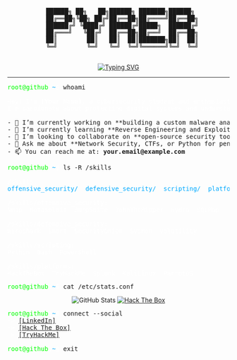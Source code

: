 <div align="center">
  <pre>
  ██████╗ ██╗   ██╗██████╗ ███████╗██████╗ 
  ██╔══██╗╚██╗ ██╔╝██╔══██╗██╔════╝██╔══██╗
  ██████╔╝ ╚████╔╝ ██████╔╝█████╗  ██████╔╝
  ██╔═══╝   ╚██╔╝  ██╔══██╗██╔══╝  ██╔══██╗
  ██║        ██║   ██║  ██║███████╗██║  ██║
  ╚═╝        ╚═╝   ╚═╝  ╚═╝╚══════╝╚═╝  ╚═╝
  </pre>
</div>

<p align="center">
  <a href="https://git.io/typing-svg"><img src="https://readme-typing-svg.demolab.com?font=Fira+Code&weight=700&size=25&pause=1000&color=00FF00&center=true&vCenter=true&width=500&lines=Ethical+Hacker;Security+Researcher;Red+Teamer;Digital+Forensics+Enthusiast" alt="Typing SVG" /></a>
</p>

---

<pre>
<span style="color: #00ff00;">root@github</span><span style="color: white;">:</span><span style="color: #00a9ff;">~</span><span style="color: white;">$</span> whoami

<span style="color: white;">Hey! I'm <strong>[Your Name]</strong>, a cybersecurity student and enthusiast.
I'm passionate about protecting digital systems and understanding the art of ethical hacking.</span>

- 🔭 I’m currently working on **building a custom malware analysis sandbox**.
- 🌱 I’m currently learning **Reverse Engineering and Exploit Development**.
- 👯 I’m looking to collaborate on **open-source security tools**.
- 💬 Ask me about **Network Security, CTFs, or Python for pentesters**.
- 📫 You can reach me at: <strong>your.email@example.com</strong>
</pre>

<pre>
<span style="color: #00ff00;">root@github</span><span style="color: white;">:</span><span style="color: #00a9ff;">~</span><span style="color: white;">$</span> ls -R /skills

<span style="color: white;">/skills:</span>
<span style="color: #00a9ff;">offensive_security/  defensive_security/  scripting/  platforms/</span>

<span style="color: white;">/skills/offensive_security:</span>
<span style="color: white;">Nmap  Metasploit  BurpSuite  JohnTheRipper  Hydra  SQLMap</span> 

<span style="color: white;">/skills/defensive_security:</span>
<span style="color: white;">Wireshark  Snort  SecurityOnion  Sysmon  Volatility</span>

<span style="color: white;">/skills/scripting:</span>
<span style="color: white;">Python  Bash  PowerShell</span>

<span style="color: white;">/skills/platforms:</span>
<span style="color: white;">HackTheBox  TryHackMe  Splunk  KaliLinux  ParrotOS</span>
</pre>

<pre>
<span style="color: #00ff00;">root@github</span><span style="color: white;">:</span><span style="color: #00a9ff;">~</span><span style="color: white;">$</span> cat /etc/stats.conf
</pre>
<div align="center">
  <img src="https://github-readme-stats.vercel.app/api?username=YOUR_USERNAME&show_icons=true&theme=dracula&hide_border=true&count_private=true" alt="GitHub Stats"/>
  
  <a href="https://app.hackthebox.com/profile/YOUR_HTB_ID">
    <img src="https://www.hackthebox.eu/badge/image/YOUR_HTB_ID" alt="Hack The Box"/>
  </a>
</div>

<pre>
<span style="color: #00ff00;">root@github</span><span style="color: white;">:</span><span style="color: #00a9ff;">~</span><span style="color: white;">$</span> connect --social
<span style="color: white;">-&gt;</span> <a href="https://linkedin.com/in/your-linkedin-username" target="_blank">[LinkedIn]</a>
<span style="color: white;">-&gt;</span> <a href="https://app.hackthebox.com/profile/YOUR_HTB_ID" target="_blank">[Hack The Box]</a>
<span style="color: white;">-&gt;</span> <a href="https://tryhackme.com/p/your-thm-username" target="_blank">[TryHackMe]</a>

<span style="color: #00ff00;">root@github</span><span style="color: white;">:</span><span style="color: #00a9ff;">~</span><span style="color: white;">$</span> exit
</pre>
